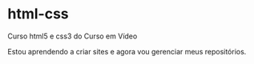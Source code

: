 # html-css
 Curso html5 e css3 do Curso em Vídeo

Estou aprendendo a criar sites e agora vou gerenciar meus repositórios.